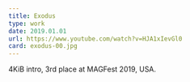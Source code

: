 ```yaml
---
title: Exodus
type: work
date: 2019.01.01
url: https://www.youtube.com/watch?v=HJA1xIevGl0
card: exodus-00.jpg
---
```


4KiB intro, 3rd place at MAGFest 2019, USA.